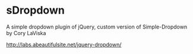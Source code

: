 sDropdown
=========

A simple dropdown plugin of jQuery, custom version of Simple-Dropdown by Cory LaViska

http://labs.abeautifulsite.net/jquery-dropdown/
